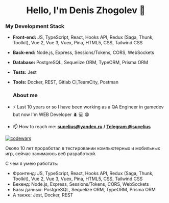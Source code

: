 

<h1 align="center">Hello, I'm Denis Zhogolev 👋 </h1>


### My Development Stack
- __Front-end:__ JS, TypeScript, React, Hooks API, Redux (Saga, Thunk, Toolkit), Vue 2, Vue 3, Vuex, Pina, HTML5, CSS, Tailwind CSS
- __Back-end:__ Node.js, Express, Sessions/Tokens, CORS, WebSockets
- __Database:__ PostgreSQL, Sequelize ORM, TypeORM, Prisma ORM
- __Tests:__ Jest
- __Tools:__ Docker, REST, Gitlab CI,TeamCity, Postman

  ### About me
- ⚡ Last 10 years or so I have been working as a QA Engineer in gamedev but now I'm WEB Developer :beetle: :computer: :grin:
- 📫 How to reach me: **sucelius@yandex.ru / [Telegram @sucelius](https://t.me/sucelius)**




<a href="https://www.codewars.com/" target="blank"><img alt="codewars" src="https://www.codewars.com/users/sucelius/badges/large"></a>

Около 10 лет проработал в тестировании компьютерных и мобильных игр, сейчас занимаюсь веб разработкой.

C чем я умею работать:
- Фронтенд: JS, TypeScript, React, Hooks API, Redux (Saga, Thunk, Toolkit), Vue 2, Vue 3, Vuex, Pina, HTML5, CSS, Tailwind CSS
- Бекенд: Node.js, Express, Sessions/Tokens, CORS, WebSockets
- Базы данных: PostgreSQL, Sequelize ORM, TypeORM, Prisma ORM
- A также: Jest, Docker, REST
